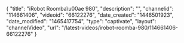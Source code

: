 {
    "title": "iRobot Roomba\u00ae 980",
    "description": "",
    "channelid": "114661406",
    "videoid": "66122276",
    "date_created": "1446501923",
    "date_modified": "1465417754",
    "type": "captivate",
    "layout": "channelVideo",
    "url": "\/latest-videos\/irobot-roomba-980\/114661406-66122276"
}